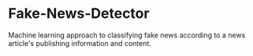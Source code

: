 # Fake-News-Detector
Machine learning approach to classifying fake news according to a news article's publishing information and content.
